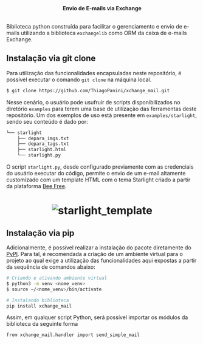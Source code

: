<div align="center">
  <strong>Envio de E-mails via Exchange</strong>
</div>
<br/>

Biblioteca python construída para facilitar o gerenciamento e envio de e-mails utilizando a biblioteca `exchangelib` como ORM da caixa de e-mails Exchange.

## Instalação via git clone

Para utilização das funcionalidades encapsuladas neste repositório, é possível executar o comando `git clone` na máquina local.

```bash
$ git clone https://github.com/ThiagoPanini/xchange_mail.git 
```

Nesse cenário, o usuário pode usufruir de scripts disponibilizados no diretório `examples` para terem uma base de utilização das ferramentas deste repositório. Um dos exemplos de uso está presente em `examples/starlight`, sendo seu conteúdo é dado por:

```bash
└── starlight
    ├── depara_imgs.txt
    ├── depara_tags.txt
    ├── starlight.html
    └── starlight.py
```

O script `starlight.py`, desde configurado previamente com as credenciais do usuário executar do código, permite o envio de um e-mail altamente customizado com um template HTML com o tema Starlight criado a partir da plataforma <a href="https://beefree.io/">Bee Free</a>.

<h1 align="center">
  <img src="https://i.imgur.com/SeNZiJ6.png" alt="starlight_template">
</h1>

## Instalação via pip

Adicionalmente, é possível realizar a instalação do pacote diretamente do <a href="">PyPI</a>. Para tal, é recomendada a criação de um ambiente virtual para o projeto ao qual exige a utilização das funcionalidades aqui expostas a partir da sequência de comandos abaixo:

```bash
# Criando e ativando ambiente virtual
$ python3 -m venv <nome_venv>
$ source ~/<nome_venv>/bin/activate

# Instalando biblioteca
pip install xchange_mail
```

Assim, em qualquer script Python, será possível importar os módulos da biblioteca da seguinte forma

```bash
from xchange_mail.handler import send_simple_mail
```

